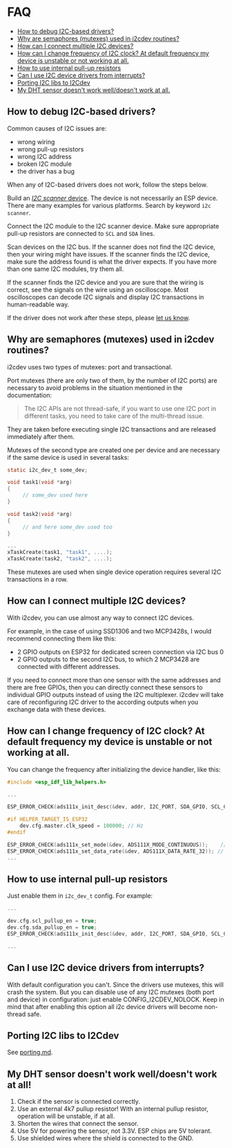# FAQ

<!-- vim-markdown-toc GFM -->

* [How to debug I2C-based drivers?](#how-to-debug-i2c-based-drivers)
* [Why are semaphores (mutexes) used in i2cdev routines?](#why-are-semaphores-mutexes-used-in-i2cdev-routines)
* [How can I connect multiple I2C devices?](#how-can-i-connect-multiple-i2c-devices)
* [How can I change frequency of I2C clock? At default frequency my device is unstable or not working at all.](#how-can-i-change-frequency-of-i2c-clock-at-default-frequency-my-device-is-unstable-or-not-working-at-all)
* [How to use internal pull-up resistors](#how-to-use-internal-pull-up-resistors)
* [Can I use I2C device drivers from interrupts?](#can-i-use-i2c-device-drivers-from-interrupts)
* [Porting I2C libs to I2Cdev](#porting-i2c-libs-to-i2cdev)
* [My DHT sensor doesn't work well/doesn't work at all.](#my-dht-sensor-doesnt-work-welldoesnt-work-at-all)

<!-- vim-markdown-toc -->

## How to debug I2C-based drivers?

Common causes of I2C issues are:

* wrong wiring
* wrong pull-up resistors
* wrong I2C address
* broken I2C module
* the driver has a bug

When any of I2C-based drivers does not work, follow the steps below.

Build an [_I2C scanner_ device](examples/i2c_scanner). The device is not
necessarily an ESP device. There are many examples for various platforms.
Search by keyword `i2c scanner`.

Connect the I2C module to the I2C scanner device. Make sure appropriate
pull-up resistors are connected to `SCL` and `SDA` lines.

Scan devices on the I2C bus. If the scanner does not find the I2C device, then
your wiring might have issues. If the scanner finds the I2C device, make sure
the address found is what the driver expects. If you have more than one same
I2C modules, try them all.

If the scanner finds the I2C device and you are sure that the wiring is
correct, see the signals on the wire using an oscilloscope. Most oscilloscopes
can decode I2C signals and display I2C transactions in human-readable way.

If the driver does not work after these steps, please [let us
know](https://github.com/UncleRus/esp-idf-lib/issues).

## Why are semaphores (mutexes) used in i2cdev routines?

i2cdev uses two types of mutexes: port and transactional.

Port mutexes (there are only two of them, by the number of I2C ports) are
necessary to avoid problems in the situation mentioned in the documentation:

> The I2C APIs are not thread-safe, if you want to use one I2C port in
different tasks, you need to take care of the multi-thread issue.

They are taken before executing single I2C transactions and are released
immediately after them.

Mutexes of the second type are created one per device and are necessary if
the same device is used in several tasks:

```C
static i2c_dev_t some_dev;

void task1(void *arg)
{
     // some_dev used here
}

void task2(void *arg)
{
     // and here some_dev used too
}

...
xTaskCreate(task1, "task1", ....);
xTaskCreate(task2, "task2", ....);

```

These mutexes are used when single device operation requires several I2C
transactions in a row.

## How can I connect multiple I2C devices?

With i2cdev, you can use almost any way to connect I2C devices.

For example, in the case of using SSD1306 and two MCP3428s, I would recommend
connecting them like this:

* 2 GPIO outputs on ESP32 for dedicated screen connection via I2C bus 0
* 2 GPIO outputs to the second I2C bus, to which 2 MCP3428 are connected with
  different addresses.

If you need to connect more than one sensor with the same addresses and there
are free GPIOs, then you can directly connect these sensors to individual GPIO
outputs instead of using the I2C multiplexer. i2cdev will take care of
reconfiguring I2C driver to the according outputs when you exchange data
with these devices.

## How can I change frequency of I2C clock? At default frequency my device is unstable or not working at all.

You can change the frequency after initializing the device handler, like this:

```C
#include <esp_idf_lib_helpers.h>

...

ESP_ERROR_CHECK(ads111x_init_desc(&dev, addr, I2C_PORT, SDA_GPIO, SCL_GPIO));

#if HELPER_TARGET_IS_ESP32
    dev.cfg.master.clk_speed = 100000; // Hz
#endif

ESP_ERROR_CHECK(ads111x_set_mode(&dev, ADS111X_MODE_CONTINUOUS));    // Continuous conversion mode
ESP_ERROR_CHECK(ads111x_set_data_rate(&dev, ADS111X_DATA_RATE_32)); // 32 samples per second
...
```

## How to use internal pull-up resistors

Just enable them in `i2c_dev_t` config. For example:

```C
...

dev.cfg.scl_pullup_en = true;
dev.cfg.sda_pullup_en = true;
ESP_ERROR_CHECK(ads111x_init_desc(&dev, addr, I2C_PORT, SDA_GPIO, SCL_GPIO));

...
```

## Can I use I2C device drivers from interrupts?

With default configuration you can't. Since the drivers use mutexes, this will
crash the system.  But you can disable use of any I2C mutexes (both port and
device) in configuration: just enable CONFIG_I2CDEV_NOLOCK. Keep in mind that
after enabling this option all i2c device drivers will become non-thread safe.


## Porting I2C libs to I2Cdev

See [porting.md](docs/porting.md).


## My DHT sensor doesn't work well/doesn't work at all!

1. Check if the sensor is connected correctly.
2. Use an external 4k7 pullup resistor! With an internal pullup resistor, operation will be unstable, if at all.
3. Shorten the wires that connect the sensor.
4. Use 5V for powering the sensor, not 3.3V. ESP chips are 5V tolerant.
5. Use shielded wires where the shield is connected to the GND.
